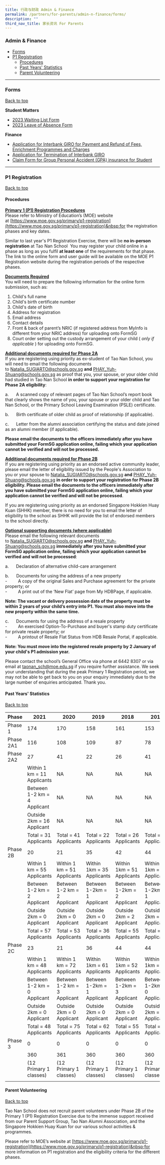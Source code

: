 ```yaml
---
title: 行政与财政 Admin & Finance
permalink: /partners/for-parents/admin-n-finance/forms/
description: ""
third_nav_title: 家长资讯 For Parents
---
```



### Admin &amp; Finance <a name="backtotop">
* [Forms](#Forms)
* [P1 Registration](#P1Registration)
	* [Procedures](#Procedures)
	* [Past Years' Statistics](#PastYears'Statistics)
	* [Parent Volunteering](#ParentVolunteering)

---------------------

### Forms <a name="Forms">
[Back to top](#backtotop)

**Student Matters**
* [2023 Waiting List Form](https://go.gov.sg/2023-waiting-list)
* [2023 Leave of Absence Form](https://go.gov.sg/2023-leave-of-absence)

**Finance**
* [Application for Interbank GIRO for Payment and Refund of Fees, Enrichment Programmes&nbsp;and Charges](/files/giro_application_form_oct21.pdf)
* [Application for Termination of Interbank GIRO](/files/GIRO_Termination_Form_reviseSep19.pdf)
* [Claim Form for Group Personal Accident (GPA) insurance for Student](https://www.income.com.sg/group-insurance-for-schools-and-moe-personnel/group-personal-accident-for-students)

-----------------------

### <a name="P1Registration"></a>P1 Registration
[Back to top](#backtotop)
	
#### <a name="Procedures"></a>Procedures

<u><strong>Primary 1 (P1) Registration Procedures</strong></u><br>
Please refer to Ministry of Education’s (MOE) website at&nbsp;[https://www.moe.gov.sg/primary/p1-registration](https://www.moe.gov.sg/primary/p1-registration)&nbsp;for the registration phases and key dates.

Similar to last year's P1 Registration Exercise, there will be&nbsp;**no in-person registration**&nbsp;at Tao Nan School&nbsp; You may register your child online in a phase as long as you fulfil&nbsp;**at least one**&nbsp;of the requirements for that phase. The link to the online form and user guide will be available on the MOE P1 Registration website during the registration periods of the respective phases.

<u><strong>Documents Required</strong></u><br>
You will need to prepare the following information for the online form submission, such as:
1. Child's full name
2. Child's birth certificate number
3. Child's date of birth
4. Address for registration
5. Email address
6. Contact details
7. Front &amp; back of parent’s NRIC (if registered address from MyInfo is different from your NRIC address) for uploading onto FormSG
8. Court order setting out the custody arrangement of your child (&nbsp;_only if applicable_&nbsp;) for uploading onto FormSG.

<u><strong>Additional documents required for Phase 2A</strong></u><br>
If you are registering using priority as ex-student of Tao Nan School, you will need to email the following documents to&nbsp;[Natalia\_SUGIARTO@schools.gov.sg](mailto:Natalia_SUGIARTO@schools.gov.sg)&nbsp;**and**&nbsp;[PHAY\_Yuh-Shuang@schools.gov.sg](mailto:PHAY_Yuh-Shuang@schools.gov.sg)&nbsp;as proof that you, your spouse, or your older child had studied in Tao Nan School&nbsp;**in order to support your registration for Phase 2A eligibility**:&nbsp;

a.&nbsp;&nbsp;&nbsp; &nbsp;&nbsp;A scanned copy of relevant pages of Tao Nan School’s report book that clearly shows the name of you, your spouse or your older child and Tao Nan School, or the Primary School Leaving Examination (PSLE) certificate.

b.&nbsp;&nbsp;&nbsp; &nbsp;&nbsp;Birth certificate of older child as proof of relationship (if applicable).

c.&nbsp;&nbsp;&nbsp; &nbsp;&nbsp;Letter from the alumni association certifying the status and date joined as an alumni member (if applicable).  

**Please email the documents to the officers immediately after you have submitted your FormSG application online, failing which your application cannot be verified and will not be processed.**

<u><strong>Additional documents required for Phase 2B</strong></u><br>
If you are registering using priority as an endorsed active community leader, please email the letter of eligibility issued by the People's Association to you or your spouse to&nbsp;[Natalia\_SUGIARTO@schools.gov.sg](mailto:Natalia_SUGIARTO@schools.gov.sg)&nbsp;**and**&nbsp;[PHAY\_Yuh-Shuang@schools.gov.sg](mailto:PHAY_Yuh-Shuang@schools.gov.sg)&nbsp;**in order to support your registration for Phase 2B eligibility. Please email the documents to the officers immediately after you have submitted your FormSG application online, failing which your application cannot be verified and will not be processed**.

If you are registering using priority as an endorsed Singapore Hokkien Huay Kuan (SHHK) member, there is no need for you to email the letter of eligibility to the school as SHHK will provide the list of endorsed members to the school directly.

<u><strong>Optional supporting documents (where applicable)</strong></u><br>
Please email the following relevant documents to&nbsp;[Natalia\_SUGIARTO@schools.gov.sg](mailto:Natalia_SUGIARTO@schools.gov.sg)&nbsp;**and**&nbsp;[PHAY\_Yuh-Shuang@schools.gov.sg](mailto:PHAY_Yuh-Shuang@schools.gov.sg)&nbsp;**immediately after you have submitted your FormSG application online, failing which your application cannot be verified and will not be processed**:

a.&nbsp;&nbsp;&nbsp; &nbsp;&nbsp;Declaration of alternative child-care arrangement

b.&nbsp;&nbsp;&nbsp; &nbsp;&nbsp;Documents for using the address of a new property <br>
\-&nbsp;&nbsp;&nbsp; &nbsp;&nbsp;&nbsp;&nbsp;&nbsp;A copy of the original Sales and Purchase agreement for the private property; or <br>
\-&nbsp;&nbsp;&nbsp; &nbsp;&nbsp;&nbsp;&nbsp;&nbsp;A print out of the ‘New Flat’ page from My HDBPage, if applicable.  

**Note: The vacant or delivery possession date of the property must be within 2 years of your child’s entry into P1. You must also move into the new property within the same time.**

c.&nbsp;&nbsp;&nbsp; &nbsp;&nbsp;Documents for using the address of a resale property <br>
\-&nbsp;&nbsp;&nbsp; &nbsp;&nbsp;&nbsp;&nbsp;&nbsp;An exercised Option-To-Purchase and buyer's stamp duty certificate for private resale property; or <br>
\-&nbsp;&nbsp;&nbsp; &nbsp;&nbsp;&nbsp;&nbsp;&nbsp;A printout of Resale Flat Status from HDB Resale Portal, if applicable.

**Note: You must move into the registered resale property by 2 January of your child's P1 admission year.**

Please contact the school’s General Office via phone at 6442 8307 or via email at [taonan\_sch@moe.edu.sg](mailto:taonan_sch@moe.edu.sg) if you require further assistance. We seek your understanding that during the peak Primary 1 Registration period, we may not be able to get back to you on your enquiry immediately due to the large number of enquiries anticipated. Thank you.

#### <a name="PastYears'Statistics"></a>Past Years' Statistics
[Back to top](#backtotop)
	
| Phase | 2021  | 2020 | 2019 | 2018 | 2017 |
|---|---|---|---|---|---|
| Phase 1 | 174 | 170 | 158 | 161 | 153 |
| Phase 2A1 | 116 | 108 | 109 | 87 | 78 |
| Phase 2A2 | 27 | 41 | 22 | 26 | 41 |
|  |   Within 1 km = 11 Applicants | NA | NA  |  NA |  NA |
|  |  Between 1-2 km = 4 Applicant  |  NA |  NA |  NA |  NA |
|  |   Outside 2km = 16 Applicant |  NA |  NA |  NA |  NA |
|  | Total = 31 Applicants   |      Total = 41 Applicants   | Total = 22 Applicants  | Total = 26 Applicants  | Total = 41 Applicants  |
| Phase 2B | 20 | 21 | 35 | 42 | 44 |
|  | Within 1 km = 55 Applicants | Within 1 km = 51 Applicants | Within 1km = 35 Applicants | Within 1km = 51 Applicants | Within 1km = 45 Applicants |
|  | Between 1-2 km = 2 Applicant  | Between 1-2 km = 2 Applicant | Between 1-2km = 1 Applicant | Between 1-2km = 2 Applicant | Between 1-2km = 1 Applicant |
|  | Outside 2km = 0 Applicant  | Outside 2km = 0 Applicant | Outside 2km = 0 Applicant | Outside 2km = 2 Applicant | Outside 2km = 1 Applicant |
|  | Total = 57 Applicants  | Total = 53 Applicants | Total = 36 Applicants | Total = 55 Applicants | Total = 47 Applicants |
| Phase 2C | 23 | 21 | 36 | 44 | 44 |
|  | Within 1 km = 48 Applicants | Within 1 km = 72 Applicants | Within 1km = 61 Applicants | Within 1km = 52 Applicants | Within 1km = 58 Applicants |
|  | Between 1-2 km = 0 Applicant | Between 1-2 km = 3 Applicant | Between 1-2km = 1 Applicant | Between 1-2km = 3 Applicant | Between 1-2km = 0 Applicant |
|  | Outside 2km = 0 Applicant | Outside 2km = 0 Applicant | Outside 2km = 0 Applicant | Outside 2km = 0 Applicant | Outside 2km = 1 Applicant |
|  | Total = 48 Applicants | Total = 75 Applicants | Total = 62 Applicants | Total = 55 Applicants | Total = 59 Applicants |
| Phase 3 | 0 | 0 | 0 | 0 | 0 |
|  |  360 | 361 | 360 | 360 | 360 |
|  | (12 Primary 1 classes) | (12 Primary 1 classes) | (12 Primary 1 classes) | (12 Primary 1 classes) | (12 Primary 1 classes) |
| | | | | | |

#### <a name="ParentVolunteering"></a>Parent Volunteering
[Back to top](#backtotop)
	
Tao Nan School does not recruit parent volunteers under Phase 2B of the Primary 1 (P1) Registration Exercise due to the immense support received from our Parent Support Group, Tao Nan Alumni Association, and the Singapore Hokkien Huay Kuan for our various school activities &amp; programmes.

Please refer to MOE’s website at&nbsp;[https://www.moe.gov.sg/primary/p1-registration](https://www.moe.gov.sg/primary/p1-registration)&nbsp;for more information on P1 registration and the eligibility criteria for the different phases.